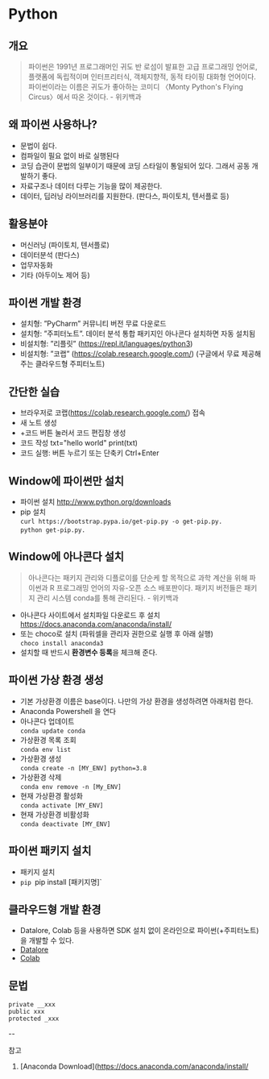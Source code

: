 # Python

## 개요

> 파이썬은 1991년 프로그래머인 귀도 반 로섬이 발표한 고급 프로그래밍 언어로, 플랫폼에 독립적이며 인터프리터식, 객체지향적, 동적 타이핑 대화형 언어이다. 파이썬이라는 이름은 귀도가 좋아하는 코미디 〈Monty Python's Flying Circus〉에서 따온 것이다. - 위키백과

## 왜 파이썬 사용하나?

- 문법이 쉽다.
- 컴파일이 필요 없이 바로 실행된다
- 코딩 습관이 문법의 일부이기 때문에 코딩 스타일이 통일되어 있다. 그래서 공동 개발하기 좋다.
- 자료구조나 데이터 다루는 기능을 많이 제공한다.
- 데이터, 딥러닝 라이브러리를 지원한다. (판다스, 파이토치, 텐서플로 등)

## 활용분야

- 머신러닝 (파이토치, 텐서플로)
- 데이터분석 (판다스)
- 업무자동화
- 기타 (아두이노 제어 등)

## 파이썬 개발 환경

- 설치형: ”PyCharm” 커뮤니티 버전 무료 다운로드
- 설치형: ”주피터노트”. 데이터 분석 통합 패키지인 아나콘다 설치하면 자동 설치됨
- 비설치형: ”리플릿” (<https://repl.it/languages/python3>)
- 비설치형: ”코랩” (<https://colab.research.google.com/>) (구글에서 무료 제공해주는 클라우드형 주피터노트)

## 간단한 실습

- 브라우저로 코랩(<https://colab.research.google.com/>) 접속
- 새 노트 생성
- +코드 버튼 눌러서 코드 편집창 생성
- 코드 작성
  txt="hello world"
  print(txt)
- 코드 실행: 버튼 누르기 또는 단축키 Ctrl+Enter

## Window에 파이썬만 설치

- 파이썬 설치
  <http://www.python.org/downloads>
- pip 설치  
  `curl https://bootstrap.pypa.io/get-pip.py -o get-pip.py.`  
  `python get-pip.py.`

## Window에 아나콘다 설치

> 아나콘다는 패키지 관리와 디플로이를 단순케 할 목적으로 과학 계산을 위해 파이썬과 R 프로그래밍 언어의 자유-오픈 소스 배포판이다. 패키지 버전들은 패키지 관리 시스템 conda를 통해 관리된다. - 위키백과

- 아나콘다 사이트에서 설치파일 다운로드 후 설치  
  <https://docs.anaconda.com/anaconda/install/>
- 또는 choco로 설치 (파워셀을 관리자 권한으로 실행 후 아래 실행)  
  `choco install anaconda3`
- 설치할 때 반드시 **환경변수 등록**을 체크해 준다.

## 파이썬 가상 환경 생성

- 기본 가상환경 이름은 base이다. 나만의 가상 환경을 생성하려면 아래처럼 한다.
- Anaconda Powershell 을 연다
- 아나콘다 업데이트  
   `conda update conda`
- 가상환경 목록 조회  
  `conda env list`
- 가상환경 생성  
  `conda create -n [MY_ENV] python=3.8`
- 가상환경 삭제  
  `conda env remove -n [My_ENV]`
- 현재 가상환경 활성화  
  `conda activate [MY_ENV]`
- 현재 가상환경 비활성화  
  `conda deactivate [MY_ENV]`

## 파이썬 패키지 설치

- 패키지 설치
- `pip `pip install [패키지명]`

## 클라우드형 개발 환경

- Datalore, Colab 등을 사용하면 SDK 설치 없이 온라인으로 파이썬(+주피터노트)을 개발할 수 있다.
- [Datalore](https://www.anaconda.com/datalore_navigator)
- [Colab](https://colab.research.google.com/notebooks/intro.ipynb)

## 문법

```
private __xxx
public xxx
protected _xxx
```

--

참고

1. [Anaconda Download](https://docs.anaconda.com/anaconda/install/
